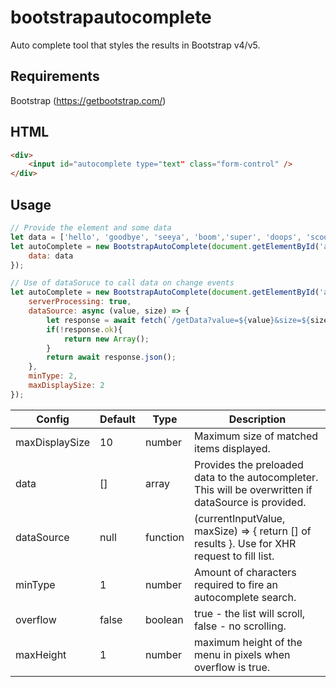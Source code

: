 # bootstrapautocomplete
Auto complete tool that styles the results in Bootstrap v4/v5.

## Requirements
Bootstrap (https://getbootstrap.com/)

## HTML
```html
<div>
    <input id="autocomplete type="text" class="form-control" />
</div>
```

## Usage


```javascript
// Provide the element and some data
let data = ['hello', 'goodbye', 'seeya', 'boom','super', 'doops', 'scoop'] ;
let autoComplete = new BootstrapAutoComplete(document.getElementById('autocomplete'), {
    data: data 
});
```

```javascript
// Use of dataSoruce to call data on change events
let autoComplete = new BootstrapAutoComplete(document.getElementById('autocomplete'), {
    serverProcessing: true,
    dataSource: async (value, size) => { 
        let response = await fetch(`/getData?value=${value}&size=${size}`);
        if(!response.ok){
            return new Array();
        }
        return await response.json();
    },
    minType: 2,
    maxDisplaySize: 2
});
```

| Config  | Default | Type | Description |
| ------------- | ------------- |------------- | ------------- |
| maxDisplaySize | 10  | number | Maximum size of matched items displayed. |
| data | [] | array | Provides the preloaded data to the autocompleter. This will be overwritten if dataSource is provided. |
| dataSource | null | function | (currentInputValue, maxSize) => { return [] of results }. Use for XHR request to fill list.|
| minType| 1 | number | Amount of characters required to fire an autocomplete search. |
| overflow | false | boolean | true - the list will scroll, false - no scrolling. | 
| maxHeight| 1 | number | maximum height of the menu in pixels when overflow is true. |